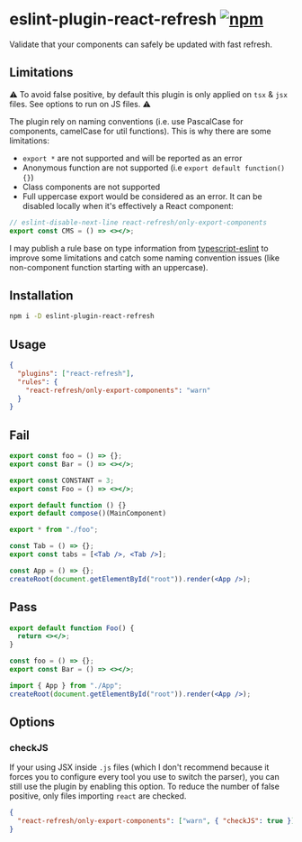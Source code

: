 # eslint-plugin-react-refresh [![npm](https://img.shields.io/npm/v/eslint-plugin-react-refresh)](https://www.npmjs.com/package/eslint-plugin-react-refresh)

Validate that your components can safely be updated with fast refresh.

## Limitations

⚠️ To avoid false positive, by default this plugin is only applied on `tsx` & `jsx` files. See options to run on JS files. ⚠️

The plugin rely on naming conventions (i.e. use PascalCase for components, camelCase for util functions). This is why there are some limitations:

- `export *` are not supported and will be reported as an error
- Anonymous function are not supported (i.e `export default function() {}`)
- Class components are not supported
- Full uppercase export would be considered as an error. It can be disabled locally when it's effectively a React component:

```jsx
// eslint-disable-next-line react-refresh/only-export-components
export const CMS = () => <></>;
```

I may publish a rule base on type information from [typescript-eslint](https://github.com/typescript-eslint/typescript-eslint) to improve some limitations and catch some naming convention issues (like non-component function starting with an uppercase).

## Installation

```sh
npm i -D eslint-plugin-react-refresh
```

## Usage

```json
{
  "plugins": ["react-refresh"],
  "rules": {
    "react-refresh/only-export-components": "warn"
  }
}
```

## Fail

```jsx
export const foo = () => {};
export const Bar = () => <></>;
```

```jsx
export const CONSTANT = 3;
export const Foo = () => <></>;
```

```jsx
export default function () {}
export default compose()(MainComponent)
```

```jsx
export * from "./foo";
```

```jsx
const Tab = () => {};
export const tabs = [<Tab />, <Tab />];
```

```jsx
const App = () => {};
createRoot(document.getElementById("root")).render(<App />);
```

## Pass

```jsx
export default function Foo() {
  return <></>;
}
```

```jsx
const foo = () => {};
export const Bar = () => <></>;
```

```jsx
import { App } from "./App";
createRoot(document.getElementById("root")).render(<App />);
```

## Options

### checkJS

If your using JSX inside `.js` files (which I don't recommend because it forces you to configure every tool you use to switch the parser), you can still use the plugin by enabling this option. To reduce the number of false positive, only files importing `react` are checked.

```json
{
  "react-refresh/only-export-components": ["warn", { "checkJS": true }]
}
```
